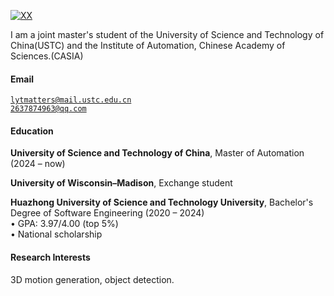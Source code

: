 [![XX](https://img.shields.io/badge/XX-github-blue?logo=github)](https://github.com/XX)

I am a joint master's student of the University of Science and Technology of China(USTC) and the Institute of Automation, Chinese Academy of Sciences.(CASIA)

#### Email  
<code>lytmatters@mail.ustc.edu.cn</code>  
<code>2637874963@qq.com</code>

#### Education  
**University of Science and Technology of China**, Master of Automation (2024 – now)  

**University of Wisconsin–Madison**, Exchange student <br>  

**Huazhong University of Science and Technology University**, Bachelor's Degree of Software Engineering (2020 – 2024)  
• GPA: 3.97/4.00 (top 5%)  
• National scholarship

#### Research Interests  
3D motion generation, object detection.
